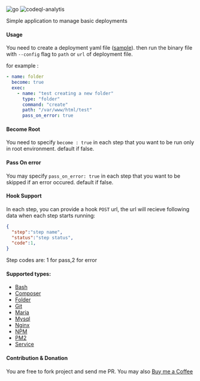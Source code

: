 ![go](https://github.com/arashrasoulzadeh/deepzy/actions/workflows/go.yml/badge.svg)
![codeql-analytis](https://github.com/arashrasoulzadeh/deepzy/actions/workflows/codeql-analysis.yml/badge.svg)

Simple application to manage basic deployments

#### Usage
You need to create a deployment yaml file ([sample](deploy.yaml)). then run the binary file with `--config` flag to `path` or `url` of deployment file.

for example : 
```yaml
- name: folder
  become: true
  exec:
    - name: "test creating a new folder"
      type: "folder"
      command: "create"
      path: "/var/www/html/test"
      pass_on_error: true
```

#### Become Root
You need to specify `become : true` in each step that you want to be run only in root environment. default if false.

#### Pass On error
You may specify `pass_on_error: true` in each step that you want to be skipped if an error occured. default if false.


#### Hook Support 
In each step, you can provide a hook `POST` url, the url will recieve following data when each step starts running:
```json
{
  "step":"step name",
  "status":"step status",
  "code":1,
}

```
Step codes are: 1 for pass,2 for error

#### Supported types:

- [Bash](DOCS/BASH.MD)
- [Composer](DOCS/COMPOSER.MD)
- [Folder](DOCS/FOLDER.MD)
- [Git](DOCS/GIT.MD)
- [Maria](DOCS/MARIA.MD)
- [Mysql](DOCS/MYSQL.MD)
- [Nginx](DOCS/NGINX.MD)
- [NPM](DOCS/NPM.MD)
- [PM2](DOCS/PM2.MD)
- [Service](DOCS/SERVICE.MD)


#### Contribution & Donation
You are free to fork project and send me PR.
You may also [Buy me a Coffee](https://dono.gg/arashrasoulzadeh)